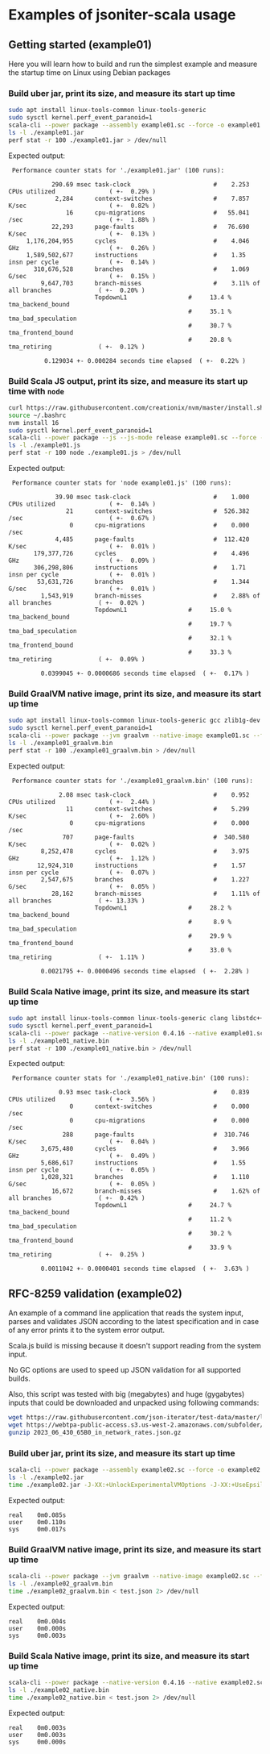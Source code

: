 # Examples of jsoniter-scala usage

## Getting started (example01)

Here you will learn how to build and run the simplest example and measure the startup time on Linux using 
Debian packages

### Build uber jar, print its size, and measure its start up time

```sh
sudo apt install linux-tools-common linux-tools-generic
sudo sysctl kernel.perf_event_paranoid=1
scala-cli --power package --assembly example01.sc --force -o example01.jar
ls -l ./example01.jar
perf stat -r 100 ./example01.jar > /dev/null
```
Expected output:
```text
 Performance counter stats for './example01.jar' (100 runs):

            290.69 msec task-clock                       #    2.253 CPUs utilized               ( +-  0.29% )
             2,284      context-switches                 #    7.857 K/sec                       ( +-  0.82% )
                16      cpu-migrations                   #   55.041 /sec                        ( +-  1.88% )
            22,293      page-faults                      #   76.690 K/sec                       ( +-  0.13% )
     1,176,204,955      cycles                           #    4.046 GHz                         ( +-  0.26% )
     1,589,502,677      instructions                     #    1.35  insn per cycle              ( +-  0.14% )
       310,676,528      branches                         #    1.069 G/sec                       ( +-  0.15% )
         9,647,703      branch-misses                    #    3.11% of all branches             ( +-  0.20% )
                        TopdownL1                 #     13.4 %  tma_backend_bound      
                                                  #     35.1 %  tma_bad_speculation    
                                                  #     30.7 %  tma_frontend_bound     
                                                  #     20.8 %  tma_retiring             ( +-  0.12% )

          0.129034 +- 0.000284 seconds time elapsed  ( +-  0.22% )
```

### Build Scala JS output, print its size, and measure its start up time with `node`

```sh
curl https://raw.githubusercontent.com/creationix/nvm/master/install.sh | bash 
source ~/.bashrc
nvm install 16
sudo sysctl kernel.perf_event_paranoid=1
scala-cli --power package --js --js-mode release example01.sc --force -o example01.js
ls -l ./example01.js
perf stat -r 100 node ./example01.js > /dev/null
```
Expected output:
```text
 Performance counter stats for 'node example01.js' (100 runs):

             39.90 msec task-clock                       #    1.000 CPUs utilized               ( +-  0.14% )
                21      context-switches                 #  526.382 /sec                        ( +-  0.67% )
                 0      cpu-migrations                   #    0.000 /sec                      
             4,485      page-faults                      #  112.420 K/sec                       ( +-  0.01% )
       179,377,726      cycles                           #    4.496 GHz                         ( +-  0.09% )
       306,298,806      instructions                     #    1.71  insn per cycle              ( +-  0.01% )
        53,631,726      branches                         #    1.344 G/sec                       ( +-  0.01% )
         1,543,919      branch-misses                    #    2.88% of all branches             ( +-  0.02% )
                        TopdownL1                 #     15.0 %  tma_backend_bound      
                                                  #     19.7 %  tma_bad_speculation    
                                                  #     32.1 %  tma_frontend_bound     
                                                  #     33.3 %  tma_retiring             ( +-  0.09% )

         0.0399045 +- 0.0000686 seconds time elapsed  ( +-  0.17% )
```

### Build GraalVM native image, print its size, and measure its start up time

```sh
sudo apt install linux-tools-common linux-tools-generic gcc zlib1g-dev
sudo sysctl kernel.perf_event_paranoid=1
scala-cli --power package --jvm graalvm --native-image example01.sc --force -o example01_graalvm.bin -- --no-fallback
ls -l ./example01_graalvm.bin
perf stat -r 100 ./example01_graalvm.bin > /dev/null
```
Expected output:
```text
 Performance counter stats for './example01_graalvm.bin' (100 runs):

              2.08 msec task-clock                       #    0.952 CPUs utilized               ( +-  2.44% )
                11      context-switches                 #    5.299 K/sec                       ( +-  2.60% )
                 0      cpu-migrations                   #    0.000 /sec                      
               707      page-faults                      #  340.580 K/sec                       ( +-  0.02% )
         8,252,478      cycles                           #    3.975 GHz                         ( +-  1.12% )
        12,924,310      instructions                     #    1.57  insn per cycle              ( +-  0.07% )
         2,547,675      branches                         #    1.227 G/sec                       ( +-  0.05% )
            28,162      branch-misses                    #    1.11% of all branches             ( +- 13.33% )
                        TopdownL1                 #     28.2 %  tma_backend_bound      
                                                  #      8.9 %  tma_bad_speculation    
                                                  #     29.9 %  tma_frontend_bound     
                                                  #     33.0 %  tma_retiring             ( +-  1.11% )

         0.0021795 +- 0.0000496 seconds time elapsed  ( +-  2.28% )
```

### Build Scala Native image, print its size, and measure its start up time

```sh
sudo apt install linux-tools-common linux-tools-generic clang libstdc++-12-dev libgc-dev
sudo sysctl kernel.perf_event_paranoid=1
scala-cli --power package --native-version 0.4.16 --native example01.sc --force -o example01_native.bin
ls -l ./example01_native.bin
perf stat -r 100 ./example01_native.bin > /dev/null
```
Expected output:
```text
 Performance counter stats for './example01_native.bin' (100 runs):

              0.93 msec task-clock                       #    0.839 CPUs utilized               ( +-  3.56% )
                 0      context-switches                 #    0.000 /sec                      
                 0      cpu-migrations                   #    0.000 /sec                      
               288      page-faults                      #  310.746 K/sec                       ( +-  0.04% )
         3,675,480      cycles                           #    3.966 GHz                         ( +-  0.49% )
         5,686,617      instructions                     #    1.55  insn per cycle              ( +-  0.05% )
         1,028,321      branches                         #    1.110 G/sec                       ( +-  0.05% )
            16,672      branch-misses                    #    1.62% of all branches             ( +-  0.42% )
                        TopdownL1                 #     24.7 %  tma_backend_bound      
                                                  #     11.2 %  tma_bad_speculation    
                                                  #     30.2 %  tma_frontend_bound     
                                                  #     33.9 %  tma_retiring             ( +-  0.25% )

         0.0011042 +- 0.0000401 seconds time elapsed  ( +-  3.63% )
```

## RFC-8259 validation (example02)

An example of a command line application that reads the system input, parses and validates JSON according to the latest
specification and in case of any error prints it to the system error output.

Scala.js build is missing because it doesn't support reading from the system input.

No GC options are used to speed up JSON validation for all supported builds.

Also, this script was tested with big (megabytes) and huge (gygabytes) inputs that could be downloaded and unpacked using 
following commands:
```sh
wget https://raw.githubusercontent.com/json-iterator/test-data/master/large-file.json
wget https://webtpa-public-access.s3.us-west-2.amazonaws.com/subfolder/2023_06_430_65B0_in_network_rates.json.gz
gunzip 2023_06_430_65B0_in_network_rates.json.gz
```

### Build uber jar, print its size, and measure its start up time

```sh
scala-cli --power package --assembly example02.sc --force -o example02.jar
ls -l ./example02.jar
time ./example02.jar -J-XX:+UnlockExperimentalVMOptions -J-XX:+UseEpsilonGC -J-Xms8m -J-Xmx8m -J-XX:+AlwaysPreTouch < test.json 2> /dev/null
```
Expected output:
```text
real	0m0.085s
user	0m0.110s
sys 	0m0.017s
```

### Build GraalVM native image, print its size, and measure its start up time

```sh
scala-cli --power package --jvm graalvm --native-image example02.sc --force -o example02_graalvm.bin -- --no-fallback --gc=epsilon
ls -l ./example02_graalvm.bin
time ./example02_graalvm.bin < test.json 2> /dev/null
```
Expected output:
```text
real	0m0.004s
user	0m0.000s
sys 	0m0.003s
```

### Build Scala Native image, print its size, and measure its start up time

```sh
scala-cli --power package --native-version 0.4.16 --native example02.sc --native-gc none --force -o example02_native.bin
ls -l ./example02_native.bin
time ./example02_native.bin < test.json 2> /dev/null
```
Expected output:
```text
real	0m0.003s
user	0m0.003s
sys 	0m0.000s
```
